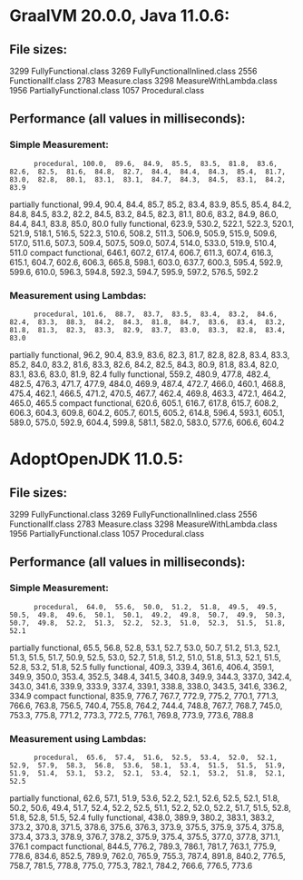 # GraalVM 20.0.0, Java 11.0.6:

## File sizes:
3299 FullyFunctional.class
3269 FullyFunctionalInlined.class
2556 FunctionalIf.class
2783 Measure.class
3298 MeasureWithLambda.class
1956 PartiallyFunctional.class
1057 Procedural.class

## Performance (all values in milliseconds):

### Simple Measurement:
          procedural, 100.0,  89.6,  84.9,  85.5,  83.5,  81.8,  83.6,  82.6,  82.5,  81.6,  84.8,  82.7,  84.4,  84.4,  84.3,  85.4,  81.7,  83.0,  82.8,  80.1,  83.1,  83.1,  84.7,  84.3,  84.5,  83.1,  84.2,  83.9
partially functional,  99.4,  90.4,  84.4,  85.7,  85.2,  83.4,  83.9,  85.5,  85.4,  84.2,  84.8,  84.5,  83.2,  82.2,  84.5,  83.2,  84.5,  82.3,  81.1,  80.6,  83.2,  84.9,  86.0,  84.4,  84.1,  83.8,  85.0,  80.0
    fully functional, 623.9, 530.2, 522.1, 522.3, 520.1, 521.9, 518.1, 516.5, 522.3, 510.6, 508.2, 511.3, 506.9, 505.9, 515.9, 509.6, 517.0, 511.6, 507.3, 509.4, 507.5, 509.0, 507.4, 514.0, 533.0, 519.9, 510.4, 511.0
  compact functional, 646.1, 607.2, 617.4, 606.7, 611.3, 607.4, 616.3, 615.1, 604.7, 602.6, 606.3, 665.8, 598.1, 603.0, 637.7, 600.3, 595.4, 592.9, 599.6, 610.0, 596.3, 594.8, 592.3, 594.7, 595.9, 597.2, 576.5, 592.2

### Measurement using Lambdas:
          procedural, 101.6,  88.7,  83.7,  83.5,  83.4,  83.2,  84.6,  82.4,  83.3,  88.3,  84.2,  84.3,  81.8,  84.7,  83.6,  83.4,  83.2,  81.8,  81.3,  82.3,  83.3,  82.9,  83.7,  83.0,  83.3,  82.8,  83.4,  83.0
partially functional,  96.2,  90.4,  83.9,  83.6,  82.3,  81.7,  82.8,  82.8,  83.4,  83.3,  85.2,  84.0,  83.2,  81.6,  83.3,  82.6,  84.2,  82.5,  84.3,  80.9,  81.8,  83.4,  82.0,  83.1,  83.6,  83.0,  81.9,  82.4
    fully functional, 559.2, 480.9, 477.8, 482.4, 482.5, 476.3, 471.7, 477.9, 484.0, 469.9, 487.4, 472.7, 466.0, 460.1, 468.8, 475.4, 462.1, 466.5, 471.2, 470.5, 467.7, 462.4, 469.8, 463.3, 472.1, 464.2, 465.0, 465.5
  compact functional, 620.6, 605.1, 616.7, 617.8, 615.7, 608.2, 606.3, 604.3, 609.8, 604.2, 605.7, 601.5, 605.2, 614.8, 596.4, 593.1, 605.1, 589.0, 575.0, 592.9, 604.4, 599.8, 581.1, 582.0, 583.0, 577.6, 606.6, 604.2

# AdoptOpenJDK 11.0.5:

## File sizes:
3299 FullyFunctional.class
3269 FullyFunctionalInlined.class
2556 FunctionalIf.class
2783 Measure.class
3298 MeasureWithLambda.class
1956 PartiallyFunctional.class
1057 Procedural.class

## Performance (all values in milliseconds):

### Simple Measurement:
          procedural,  64.0,  55.6,  50.0,  51.2,  51.8,  49.5,  49.5,  50.5,  49.8,  49.6,  50.1,  50.1,  49.2,  49.8,  50.7,  49.9,  50.3,  50.7,  49.8,  52.2,  51.3,  52.2,  52.3,  51.0,  52.3,  51.5,  51.8,  52.1
partially functional,  65.5,  56.8,  52.8,  53.1,  52.7,  53.0,  50.7,  51.2,  51.3,  52.1,  51.3,  51.5,  51.7,  50.9,  52.5,  53.0,  52.7,  51.8,  51.2,  51.0,  51.8,  51.3,  52.1,  51.5,  52.8,  53.2,  51.8,  52.5
    fully functional, 409.3, 339.4, 361.6, 406.4, 359.1, 349.9, 350.0, 353.4, 352.5, 348.4, 341.5, 340.8, 349.9, 344.3, 337.0, 342.4, 343.0, 341.6, 339.9, 333.9, 337.4, 339.1, 338.8, 338.0, 343.5, 341.6, 336.2, 334.9
  compact functional, 835.9, 776.7, 767.7, 772.9, 775.2, 770.1, 771.3, 766.6, 763.8, 756.5, 740.4, 755.8, 764.2, 744.4, 748.8, 767.7, 768.7, 745.0, 753.3, 775.8, 771.2, 773.3, 772.5, 776.1, 769.8, 773.9, 773.6, 788.8

### Measurement using Lambdas:
          procedural,  65.6,  57.4,  51.6,  52.5,  53.4,  52.0,  52.1,  52.9,  57.9,  58.3,  56.8,  53.6,  58.1,  53.4,  51.5,  51.5,  51.9,  51.9,  51.4,  53.1,  53.2,  52.1,  53.4,  52.1,  53.2,  51.8,  52.1,  52.5
partially functional,  62.6,  57.1,  51.9,  53.6,  52.2,  52.1,  52.6,  52.5,  52.1,  51.8,  50.2,  50.6,  49.4,  51.7,  52.4,  52.2,  52.5,  51.1,  52.2,  52.0,  52.2,  51.7,  51.5,  52.8,  51.8,  52.8,  51.5,  52.4
    fully functional, 438.0, 389.9, 380.2, 383.1, 383.2, 373.2, 370.8, 371.5, 378.6, 375.6, 376.3, 373.9, 375.5, 375.9, 375.4, 375.8, 373.4, 373.3, 378.9, 376.7, 378.2, 375.9, 375.4, 375.5, 377.0, 377.8, 371.1, 376.1
  compact functional, 844.5, 776.2, 789.3, 786.1, 781.7, 763.1, 775.9, 778.6, 834.6, 852.5, 789.9, 762.0, 765.9, 755.3, 787.4, 891.8, 840.2, 776.5, 758.7, 781.5, 778.8, 775.0, 775.3, 782.1, 784.2, 766.6, 776.5, 773.6

